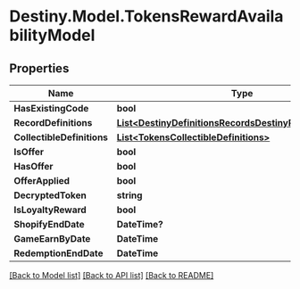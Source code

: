 # Destiny.Model.TokensRewardAvailabilityModel

## Properties

Name | Type | Description | Notes
------------ | ------------- | ------------- | -------------
**HasExistingCode** | **bool** |  | [optional] 
**RecordDefinitions** | [**List&lt;DestinyDefinitionsRecordsDestinyRecordDefinition&gt;**](DestinyDefinitionsRecordsDestinyRecordDefinition.md) |  | [optional] 
**CollectibleDefinitions** | [**List&lt;TokensCollectibleDefinitions&gt;**](TokensCollectibleDefinitions.md) |  | [optional] 
**IsOffer** | **bool** |  | [optional] 
**HasOffer** | **bool** |  | [optional] 
**OfferApplied** | **bool** |  | [optional] 
**DecryptedToken** | **string** |  | [optional] 
**IsLoyaltyReward** | **bool** |  | [optional] 
**ShopifyEndDate** | **DateTime?** |  | [optional] 
**GameEarnByDate** | **DateTime** |  | [optional] 
**RedemptionEndDate** | **DateTime** |  | [optional] 

[[Back to Model list]](../README.md#documentation-for-models) [[Back to API list]](../README.md#documentation-for-api-endpoints) [[Back to README]](../README.md)

